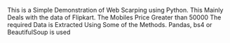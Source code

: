 This is a Simple Demonstration of Web Scarping using Python.
This Mainly Deals with the data of Flipkart.
The Mobiles Price Greater than 50000
The required Data is Extracted Using Some of the Methods.
Pandas, bs4 or BeautifulSoup is used
